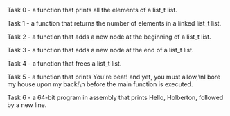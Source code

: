 Task 0 - a function that prints all the elements of a list_t list.

Task 1 - a function that returns the number of elements in a linked list_t list.

Task 2 - a function that adds a new node at the beginning of a list_t list.

Task 3 -  a function that adds a new node at the end of a list_t list.

Task 4 - a function that frees a list_t list.

Task 5 - a function that prints You're beat! and yet, you must allow,\nI bore my house upon my back!\n before the main function is executed.

Task 6 - a 64-bit program in assembly that prints Hello, Holberton, followed by a new line.
